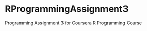 RProgrammingAssignment3
=======================

Programming Assignment 3 for Coursera R Programming Course
